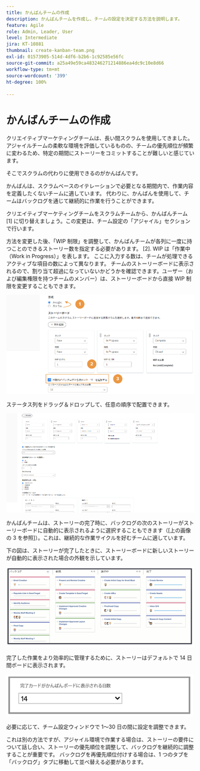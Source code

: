 ```yaml
---
title: かんばんチームの作成
description: かんばんチームを作成し、チームの設定を決定する方法を説明します。
feature: Agile
role: Admin, Leader, User
level: Intermediate
jira: KT-10881
thumbnail: create-kanban-team.png
exl-id: 01573905-514d-4df6-b2b6-1c92585e56fc
source-git-commit: a25a49e59ca483246271214886ea4dc9c10e8d66
workflow-type: tm+mt
source-wordcount: '399'
ht-degree: 100%

---
```


# かんばんチームの作成

クリエイティブマーケティングチームは、長い間スクラムを使用してきました。 アジャイルチームの柔軟な環境を評価しているものの、チームの優先順位が頻繁に変わるため、特定の期間にストーリーをコミットすることが難しいと感じています。

そこでスクラムの代わりに使用できるのがかんばんです。

かんばんは、スクラムベースのイテレーションで必要となる期間内で、作業内容を定義したくないチームに適しています。 代わりに、かんばんを使用して、チームはバックログを通じて継続的に作業を行うことができます。

クリエイティブマーケティングチームをスクラムチームから、かんばんチーム [1] に切り替えましょう。この変更は、チーム設定の「アジャイル」セクションで行います。

方法を変更した後、「WIP 制限」を調整して、かんばんチームが各列に一度に持つことのできるストーリー数を指定する必要があります。 [2]. WIP は「作業中（Work in Progress）」を表します。 ここに入力する数は、チームが処理できるアクティブな項目の数によって異なります。 チームのストーリーボードに表示されるので、割り当て超過になっていないかどうかを確認できます。ユーザー（および編集権限を持つチームのメンバー）は、ストーリーボードから直接 WIP 制限を変更することもできます。

![チーム設定ページ](assets/teamspage-01.png)

ステータス列をドラッグ＆ドロップして、任意の順序で配置できます。

![チーム設定ページ](assets/teamspage-02.png)

かんばんチームは、ストーリーの完了時に、バックログの次のストーリーがストーリーボードに自動的に表示されるように選択することもできます（[上の画像の 3 を参照]）。これは、継続的な作業サイクルを好むチームに適しています。


下の図は、ストーリーが完了したときに、ストーリーボードに新しいストーリーが自動的に表示された場合の外観を示しています。

![チーム設定ページ](assets/teamspage-03.png)

完了した作業をより効率的に管理するために、ストーリーはデフォルトで 14 日間ボードに表示されます。

![チーム設定ページ](assets/teampage-04.png)

必要に応じて、チーム設定ウィンドウで 1～30 日の間に設定を調整できます。

これは別の方法ですが、アジャイル環境で作業する場合は、ストーリーの要件について話し合い、ストーリーの優先順位を調整して、バックログを継続的に調整することが重要です。 バックログを再優先順位付けする場合は、1 つのタブを「バックログ」タブに移動して並べ替える必要があります。
